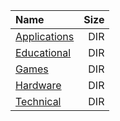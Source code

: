 |Name|Size|
|:---|---:|
|[Applications](Applications/index.html)|DIR|
|[Educational](Educational/index.html)|DIR|
|[Games](Games/index.html)|DIR|
|[Hardware](Hardware/index.html)|DIR|
|[Technical](Technical/index.html)|DIR|
